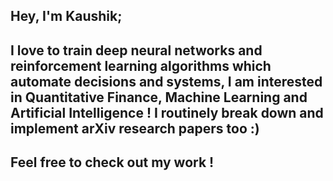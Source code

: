 ## Hey, I'm Kaushik; 
## I love to train deep neural networks and reinforcement learning algorithms which automate decisions and systems, I am interested in Quantitative Finance, Machine Learning and Artificial Intelligence ! I routinely break down and implement arXiv research papers too :) 

## Feel free to check out my work !

<!--
**kaushikd24/kaushikd24** is a ✨ _special_ ✨ repository because its `README.md` (this file) appears on your GitHub profile.

Here are some ideas to get you started:

- 🔭 I’m currently working on ...
- 🌱 I’m currently learning ...
- 👯 I’m looking to collaborate on ...
- 🤔 I’m looking for help with ...
- 💬 Ask me about ...
- 📫 How to reach me: ...
- 😄 Pronouns: ...
- ⚡ Fun fact: ...
-->
